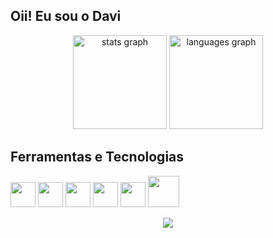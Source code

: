 ## Oii! Eu sou o Davi

<div align="center">
  <img src="https://github-readme-stats.vercel.app/api?username=DevDaviSouza&hide_title=false&hide_rank=false&show_icons=true&include_all_commits=true&count_private=true&disable_animations=false&theme=dracula&locale=en&hide_border=false" height="150" alt="stats graph"  />
  <img src="https://github-readme-stats.vercel.app/api/top-langs?username=DevDaviSouza&locale=en&hide_title=false&layout=compact&card_width=320&langs_count=5&theme=dracula&hide_border=false" height="150" alt="languages graph"  />
</div>


## Ferramentas e Tecnologias
<img src="https://cdn.jsdelivr.net/gh/devicons/devicon/icons/java/java-original.svg"  width="40px" height="40"/> <img src="https://cdn.jsdelivr.net/gh/devicons/devicon/icons/nodejs/nodejs-original.svg" width="40" height="40"/> <img src="https://icongr.am/devicon/react-original.svg" width="40" height="40"/> <img src="https://icongr.am/devicon/mysql-original.svg" width="40" height="40"/> <img src="https://cdn.jsdelivr.net/gh/devicons/devicon@latest/icons/postgresql/postgresql-plain-wordmark.svg" width="40" height="40"/> 
<img src="https://cdn.jsdelivr.net/gh/devicons/devicon@latest/icons/docker/docker-original.svg" width="50" height="50" />

<p align="center">       
  <a href="https://www.linkedin.com/in/davi-souza-72a7b51b4/" target="_blank"><img src="https://img.shields.io/badge/-LinkedIn-%230077B5?style=for-the-badge&logo=linkedin&logoColor=white" target="_blank"></a> 
</p>
